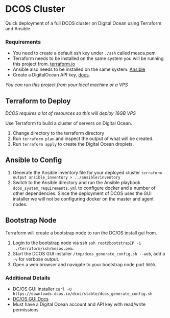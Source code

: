 # DCOS Cluster

Quick deployment of a full DCOS cluster on Digital Ocean using Terraform and Ansible.

### Requirements

* You need to create a default ssh key under `./ssh` called mesos.pem
* Terraform needs to be installed on the same system you will be running this project from. [terraform.io](http://www.terraform.io)
* Ansible also needs to be installed on the same system. [Ansible](http://www.ansible.com)
* Create a DigitalOcean API key, [docs](https://www.digitalocean.com/help/api/).

*You can run this project from your local machine or a VPS*

## Terraform to Deploy

*DCOS requires a lot of resources so this will deploy 16GB VPS*

Use Terraform to build a cluster of servers on Digital Ocean.
1. Change directory to the terraform directory
2. Run `terraform plan` and inspect the output of what will be created.
3. Run `terraform apply` to create the Digital Ocean droplets.

## Ansible to Config

1. Generate the Ansible inventory file for your deployed cluster `terraform output ansible_inventory > ../ansible/inventory`
2. Switch to the Ansible directory and run the Ansible playbook `dcos_system_requirements.yml` to configure docker and a number of other dependencies. Since the deployment of DCOS uses the GUI installer we will not be configuring docker on the master and agent nodes.

## Bootstrap Node

Terraform will create a bootstrap node to run the DC/OS install gui from.

1. Login to the bootstrap node via ssh `ssh root@bootstrapIP -i ../terraform/ssh/mesos.pem`.
2. Start the DCOS GUI installer `/tmp/dcos_generate_config.sh --web`, add a `-v` for verbose output.
3. Open a web browser and navigate to your bootstrap node port `9000`. 

### Additional Details

* DC/OS GUI Installer `curl -O https://downloads.dcos.io/dcos/stable/dcos_generate_config.sh`
* [DC/OS GUI Docs](https://dcos.io/docs/1.9/installing/custom/gui/)
* Must have a Digital Ocean account and API key with read/write permissions

